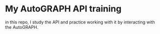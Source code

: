 # My AutoGRAPH API training

in this repo, I study the API and practice working with it by interacting with the AutoGRAPH.
